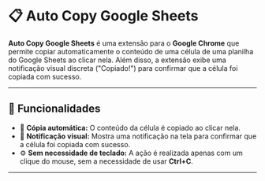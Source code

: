 # 📋 Auto Copy Google Sheets

**Auto Copy Google Sheets** é uma extensão para o **Google Chrome** que permite copiar automaticamente o conteúdo de uma célula de uma planilha do Google Sheets ao clicar nela. Além disso, a extensão exibe uma notificação visual discreta ("Copiado!") para confirmar que a célula foi copiada com sucesso.

---

## 🚀 Funcionalidades

- 📌 **Cópia automática:** O conteúdo da célula é copiado ao clicar nela.
- 🔔 **Notificação visual:** Mostra uma notificação na tela para confirmar que a célula foi copiada com sucesso.
- ⚙️ **Sem necessidade de teclado:** A ação é realizada apenas com um clique do mouse, sem a necessidade de usar **Ctrl+C**.

---



